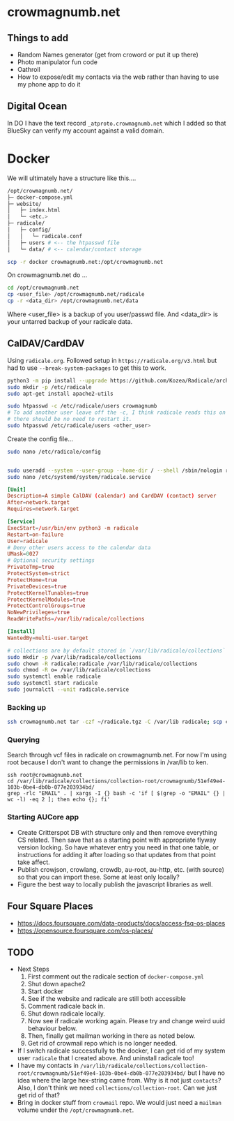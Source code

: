 # crowmagnumb.net

## Things to add

- Random Names generator (get from croword or put it up there)
- Photo manipulator fun code
- Oathroll
- How to expose/edit my contacts via the web rather than having to use my phone app to do it

## Digital Ocean

In DO I have the text record `_atproto.crowmagnumb.net` which I added so that BlueSky can verify my account against a valid domain.

# Docker

We will ultimately have a structure like this....

```sh
/opt/crowmagnumb.net/
├─ docker-compose.yml
├─ website/
│   ├─ index.html
│   └─ <etc.>
├─ radicale/
│   ├─ config/
│   │   └─ radicale.conf          
│   ├─ users # <-- the htpasswd file
│   └─ data/ # <-- calendar/contact storage
```

```sh
scp -r docker crowmagnumb.net:/opt/crowmagnumb.net
```

On crowmagnumb.net do ...

```sh
cd /opt/crowmagnumb.net
cp <user_file> /opt/crowmagnumb.net/radicale
cp -r <data_dir> /opt/crowmagnumb.net/data
```

Where <user_file> is a backup of you user/passwd file. And <data_dir> is your untarred backup of your radicale data.

## CalDAV/CardDAV

Using `radicale.org`. Followed setup in `https://radicale.org/v3.html` but had to use `--break-system-packages` to get this to work.

```sh
python3 -m pip install --upgrade https://github.com/Kozea/Radicale/archive/master.tar.gz --break-system-packages
sudo mkdir -p /etc/radicale
sudo apt-get install apache2-utils

sudo htpasswd -c /etc/radicale/users crowmagnumb
# To add another user leave off the -c, I think radicale reads this on every request so
# there should be no need to restart it.
sudo htpasswd /etc/radicale/users <other_user>
```
Create the config file...
```sh
sudo nano /etc/radicale/config
```

```conf
```

```sh
sudo useradd --system --user-group --home-dir / --shell /sbin/nologin radicale
sudo nano /etc/systemd/system/radicale.service
```

```conf
[Unit]
Description=A simple CalDAV (calendar) and CardDAV (contact) server
After=network.target
Requires=network.target

[Service]
ExecStart=/usr/bin/env python3 -m radicale
Restart=on-failure
User=radicale
# Deny other users access to the calendar data
UMask=0027
# Optional security settings
PrivateTmp=true
ProtectSystem=strict
ProtectHome=true
PrivateDevices=true
ProtectKernelTunables=true
ProtectKernelModules=true
ProtectControlGroups=true
NoNewPrivileges=true
ReadWritePaths=/var/lib/radicale/collections

[Install]
WantedBy=multi-user.target
```

```sh
# collections are by default stored in `/var/lib/radicale/collections`
sudo mkdir -p /var/lib/radicale/collections
sudo chown -R radicale:radicale /var/lib/radicale/collections
sudo chmod -R o= /var/lib/radicale/collections
sudo systemctl enable radicale
sudo systemctl start radicale
sudo journalctl --unit radicale.service
```

### Backing up

```sh
ssh crowmagnumb.net tar -czf ~/radicale.tgz -C /var/lib radicale; scp crowmagnumb.net:./radicale.tgz ~/Documents/personal
```

### Querying

Search through vcf files in radicale on crowmagnumb.net. For now I'm using root because I don't want to change the permissions in /var/lib to ken.

```
ssh root@crowmagnumb.net
cd /var/lib/radicale/collections/collection-root/crowmagnumb/51ef49e4-103b-0be4-db0b-077e203934bd/
grep -rlc "EMAIL" . | xargs -I {} bash -c 'if [ $(grep -o "EMAIL" {} | wc -l) -eq 2 ]; then echo {}; fi'
```

### Starting AUCore app

- Create Critterspot DB with structure only and then remove everything CS related. Then save that as a starting point with appropriate flyway version locking. So have whatever entry you need in that one table, or instructions for adding it after loading so that updates from that point take affect.
- Publish crowjson, crowlang, crowdb, au-root, au-http, etc. (with source) so that you can import these. Some at least only locally?
- Figure the best way to locally publish the javascript libraries as well.

## Four Square Places

- https://docs.foursquare.com/data-products/docs/access-fsq-os-places
- https://opensource.foursquare.com/os-places/

## TODO

- Next Steps
  1. First comment out the radicale section of `docker-compose.yml`
  2. Shut down apache2
  3. Start docker
  4. See if the website and radicale are still both accessible
  5. Comment radicale back in.
  6. Shut down radicale locally.
  7. Now see if radicale working again. Please try and change weird uuid behaviour below.
  8. Then, finally get mailman working in there as noted below.
  9. Get rid of crowmail repo which is no longer needed.
- If I switch radicale successfully to the docker, I can get rid of my system user `radicale` that I created above. And uninstall radicale too!
- I have my contacts in `/var/lib/radicale/collections/collection-root/crowmagnumb/51ef49e4-103b-0be4-db0b-077e203934bd/` but I have no idea where the large hex-string came from. Why is it not just `contacts`? Also, I don't think we need `collections/collection-root`. Can we just get rid of that?
- Bring in docker stuff from `crowmail` repo. We would just need a `mailman` volume under the `/opt/crowmagnumb.net`.